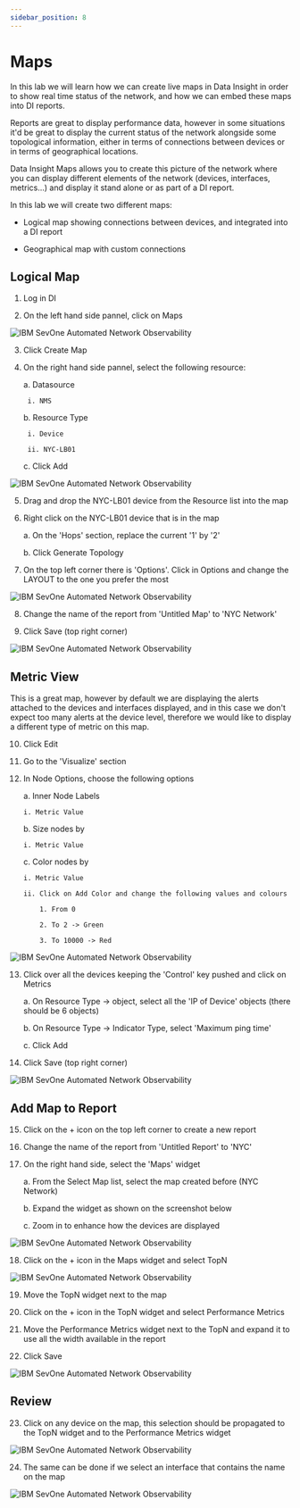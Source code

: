 ```yaml
---
sidebar_position: 8
---
```


# Maps

In this lab we will learn how we can create live maps in Data Insight in order to show real time status of the network, and how we can embed these maps into DI reports.

Reports are great to display performance data, however in some situations it'd be great to display the current status of the network alongside some topological information, either in terms of connections between devices or in terms of geographical locations.

Data Insight Maps allows you to create this picture of the network where you can display different elements of the network (devices, interfaces, metrics...) and display it stand alone or as part of a DI report.

In this lab we will create two different maps:

* Logical map showing connections between devices, and integrated into a DI report

* Geographical map with custom connections

## Logical Map

1. Log in DI

2. On the left hand side pannel, click on Maps

![IBM SevOne Automated Network Observability](img/maps/Img1.png)

3. Click Create Map

4. On the right hand side pannel, select the following resource:

    a. Datasource

        i. NMS

    b. Resource Type

        i. Device

        ii. NYC-LB01

    c. Click Add

![IBM SevOne Automated Network Observability](img/maps/Img2.png)

5. Drag and drop the NYC-LB01 device from the Resource list into the map

6. Right click on the NYC-LB01 device that is in the map

    a. On the 'Hops' section, replace the current '1' by '2'

    b. Click Generate Topology

7. On the top left corner there is 'Options'. Click in Options and change the LAYOUT to the one you prefer the most

![IBM SevOne Automated Network Observability](img/maps/Img3.png)

8. Change the name of the report from 'Untitled Map' to 'NYC Network'

9. Click Save (top right corner)

![IBM SevOne Automated Network Observability](img/maps/Img4.png)

## Metric View

This is a great map, however by default we are displaying the alerts attached to the devices and interfaces displayed, and in this case we don't expect too many alerts at the device level, therefore we would like to display a different type of metric on this map.

10. Click Edit

11. Go to the 'Visualize' section

12. In Node Options, choose the following options

    a. Inner Node Labels

        i. Metric Value

    b. Size nodes by

        i. Metric Value

    c. Color nodes by

        i. Metric Value

        ii. Click on Add Color and change the following values and colours

            1. From 0

            2. To 2 -> Green

            3. To 10000 -> Red

![IBM SevOne Automated Network Observability](img/maps/Img5.png)

13. Click over all the devices keeping the 'Control' key pushed and click on Metrics

    a. On Resource Type -> object, select all the 'IP of Device' objects (there should be 6 objects)

    b. On Resource Type -> Indicator Type, select 'Maximum ping time'

    c. Click Add

14. Click Save (top right corner)

![IBM SevOne Automated Network Observability](img/maps/Img6.png)

## Add Map to Report

15. Click on the + icon on the top left corner to create a new report

16. Change the name of the report from 'Untitled Report' to 'NYC'

17. On the right hand side, select the 'Maps' widget

    a. From the Select Map list, select the map created before (NYC Network)

    b. Expand the widget as shown on the screenshot below

    c. Zoom in to enhance how the devices are displayed

![IBM SevOne Automated Network Observability](img/maps/Img7.png)

18. Click on the + icon in the Maps widget and select TopN

![IBM SevOne Automated Network Observability](img/maps/Img8.png)

19. Move the TopN widget next to the map

20. Click on the + icon in the TopN widget and select Performance Metrics

21. Move the Performance Metrics widget next to the TopN and expand it to use all the width available in the report

22. Click Save

![IBM SevOne Automated Network Observability](img/maps/Img9.png)

## Review

23. Click on any device on the map, this selection should be propagated to the TopN widget and to the Performance Metrics widget

![IBM SevOne Automated Network Observability](img/maps/Img10.png)

24. The same can be done if we select an interface that contains the name on the map

![IBM SevOne Automated Network Observability](img/maps/Img11.png)

